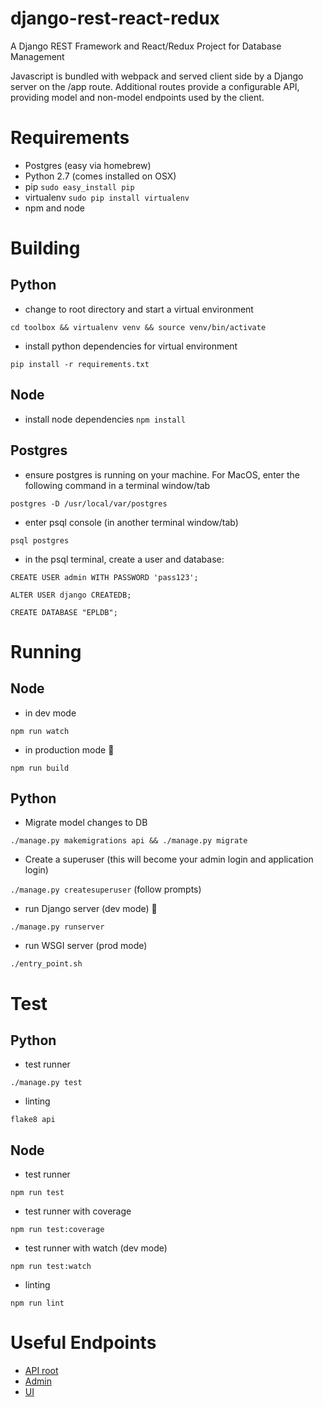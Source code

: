 django-rest-react-redux
==================

A Django REST Framework and React/Redux Project for Database Management

Javascript is bundled with webpack and served client side by a Django server on the /app route. Additional routes provide a configurable API, providing model and non-model endpoints used by the client.

Requirements
============

- Postgres (easy via homebrew)
- Python 2.7 (comes installed on OSX)
- pip ```sudo easy_install pip```
- virtualenv ```sudo pip install virtualenv```
- npm and node

Building
=========

Python
------
- change to root directory and start a virtual environment

```cd toolbox && virtualenv venv && source venv/bin/activate```
- install python dependencies for virtual environment

```pip install -r requirements.txt```

Node
----
- install node dependencies
```npm install```

Postgres
---------
- ensure postgres is running on your machine. For MacOS, enter the following command in a terminal window/tab

```postgres -D /usr/local/var/postgres```
- enter psql console (in another terminal window/tab)

```psql postgres```
- in the psql terminal, create a user and database:

```CREATE USER admin WITH PASSWORD 'pass123';```

```ALTER USER django CREATEDB;```

```CREATE DATABASE "EPLDB";```

Running
=======

Node
-----
- in dev mode

```npm run watch```
- in production mode :tada:

```npm run build```

Python
------
- Migrate model changes to DB

```./manage.py makemigrations api && ./manage.py migrate```
- Create a superuser (this will become your admin login and application login)

```./manage.py createsuperuser``` (follow prompts)
- run Django server (dev mode) :metal:

```./manage.py runserver```
- run WSGI server (prod mode)

```./entry_point.sh ```

Test
====

Python
-------
- test runner

```./manage.py test```

- linting

```flake8 api```

Node
-----
- test runner

```npm run test```

- test runner with coverage

```npm run test:coverage```

- test runner with watch (dev mode)

```npm run test:watch```

- linting

```npm run lint```


Useful Endpoints
================

- [API root](http://localhost:8000)
- [Admin](http://localhost:8000/admin)
- [UI](http://localhost:8000/epl)
